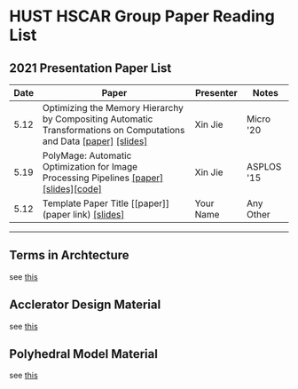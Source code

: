 # HUST HSCAR Group Paper Reading List

## 2021 Presentation Paper List

| **Date** | **Paper** | **Presenter** | **Notes** |
| --- | --- | --- | --- |
| 5.12 |Optimizing the Memory Hierarchy by Compositing Automatic Transformations on Computations and Data [[paper]](https://ieeexplore.ieee.org/document/9251965) [[slides]](https://www.di.ens.fr/~zhaojie/micro2020-presentation) | Xin Jie | Micro '20 |
| 5.19 |PolyMage: Automatic Optimization for Image Processing Pipelines [[paper]](https://dl.acm.org/doi/10.1145/2694344.2694364) [[slides]](http://mcl.csa.iisc.ernet.in/downloads/slides/PolyMage.pdf)[[code]](https://github.com/bollu/polymage) | Xin Jie | ASPLOS '15 |
| 5.12 | Template Paper Title [[paper]](paper link) [[slides]](/slides/test.pdf) | Your Name | Any Other |

----

## Terms in Archtecture
 
see [this](/terms/arch.md)

## Acclerator Design Material

see [this](/Acclerators/material.md)


## Polyhedral Model Material

see [this](/poly/material.md)

